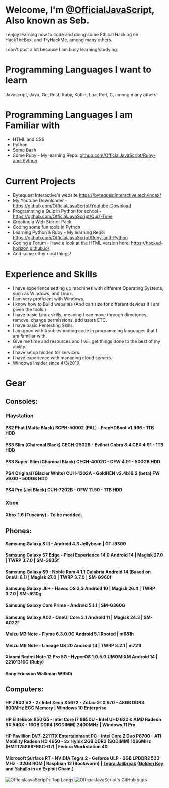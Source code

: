 # Welcome, I'm [@OfficialJavaScript](https://github.com/OfficialJavaScript), Also known as Seb.

I enjoy learning how to code and doing some Ethical Hacking on HackTheBox, and TryHackMe, among many others.

I don't post a lot because I am busy learning/studying. 

# Programming Languages I want to learn

Javascript, Java, Go, Rust, Ruby, Kotlin, Lua, Perl, C, among many others!

# Programming Languages I am Familiar with
* HTML and CSS 
* Python 
* Some Bash
* Some Ruby - My learning Repo: [github.com/OfficialJavaScript/Ruby-and-Python](https://github.com/OfficialJavaScript/Ruby-and-Python)

# Current Projects

* Bytequest Interactive's website https://bytequestinteractive.tech/index/
* My Youtube Downloader - https://github.com/OfficialJavaScript/Youtube-Download
* Programming a Quiz in Python for school - https://github.com/OfficialJavaScript/Quiz-Time
* Creating a Web Starter Pack
* Coding some fun tools in Python
* Learning Python & Ruby - My learning Repo: https://github.com/OfficialJavaScript/Ruby-and-Python
* Coding a Forum - Have a look at the HTML version here: https://hacked-horizon.github.io/
* And some other cool things!

# Experience and Skills

* I have experience setting up machines with different Operating Systems, such as Windows, and Linux.
* I am very proficient with Windows.
* I know how to Build websites (And can size for different devices if I am given the tools.)
* I have basic Linux skills, meaning I can move through directories, remove, change permissions, add users ETC.
* I have basic Pentesting Skills.
* I am good with troubleshooting code in programming languages that I am familiar with.
* Give me time and resources and I will get things done to the best of my ability.
* I have setup hidden tor services.
* I have experience with managing cloud servers.
* Windows Insider since 4/3/2019

# Gear

## Consoles:
### Playstation
#### PS2 Phat (Matte Black) SCPH-50002 (PAL) - FreeHDBoot v1.966 - 1TB HDD

#### PS3 Slim (Charcoal Black) CECH-2502B - Evilnat Cobra 8.4 CEX 4.91 - 1TB HDD
#### PS3 Super-Slim (Charcoal Black) CECH-4002C - OFW 4.91 - 500GB HDD

#### PS4 Original (Glacier White) CUH-1202A - GoldHEN v2.4b16.2 (beta) FW v9.00 - 500GB HDD
#### PS4 Pro (Jet Black) CUH-7202B - OFW 11.50 - 1TB HDD

### Xbox
#### Xbox 1.6 (Tuscany) - To be modded.


## Phones:
#### Samsung Galaxy S III - Android 4.3 Jellybean | GT-i9300
#### Samsung Galaxy S7 Edge - Pixel Experience 14.0 Android 14 | Magisk 27.0 | TWRP 3.7.0 | SM-G935f
#### Samsung Galaxy S9 - Noble Rom 4.1.1 Calabria Android 14 (Based on OneUI 6.1) | Magisk 27.0 | TWRP 3.7.0 | SM-G960f
#### Samsung Galaxy J6+ - Havoc OS 3.3 Android 10 | Magisk 26.4 | TWRP 3.7.0 | SM-J610g
#### Samsung Galaxy Core Prime - Android 5.1.1 | SM-G360G
#### Samsung Galaxy A02 - OneUI Core 3.1 Android 11 | Magisk 24.3 | SM-A022f

#### Meizu M3 Note - Flyme 6.3.0.0G Android 5.1 Rooted | m681h
#### Meizu M6 Note - Lineage OS 20 Android 13 | TWRP 3.2.1 | m721l

#### Xiaomi Redmi Note 12 Pro 5G - HyperOS 1.0.5.0.UMOMIXM Android 14 | 22101316G (Ruby)

#### Sony Ericsson Walkman W950i

## Computers:
#### HP Z600 V2 - 2x Intel Xeon X5672 - Zotac GTX 970 - 48GB DDR3 800MHz ECC Memory | Windows 10 Enterprise

#### HP EliteBook 850 G5 - Intel Core i7 8650U - Intel UHD 620 & AMD Radeon RX 540X  - 16GB DDR4 (SODIMM) 2400MHz | Windows 11 Pro

#### HP Pavillion DV7-2211TX Entertainment PC - Intel Core 2 Duo P8700 - ATI Mobility Radeon HD 4650 - 2x Hynix 2GB DDR3 (SODIMM) 1066MHz (HMT125S6BFR8C-G7) | Fedora Workstation 40

#### Microsoft Surface RT - NVIDIA Tegra 2 - Geforce ULP - 2GB LPDDR2 533 MHz - 32GB ROM | Raspbian 12 (Bookworm) | [Tegra Jailbreak](https://windows-rt-devices.gitbook.io/windows/tools/tegra-jailbreak-usb) ([Golden Key](https://github.com/lgibson02/GoldenKeysUSB) and [Yahallo](https://github.com/NekomimiRouter/yahallo) in an Exploit Chain.)

<!---
OfficialJavaScript/OfficialJavaScript is a ✨ special ✨ repository because its `README.md` (this file) appears on your GitHub profile.
You can click the Preview link to take a look at your changes.
--->

![OfficialJavaScript's Top Langs](https://github-readme-stats.vercel.app/api/top-langs/?username=OfficialJavaScript&size_weight=0.5&count_weight=0.5\&title_color=fff\&icon_color=79ff97\&text_color=9f9f9f\&bg_color=151515)
![OfficialJavaScript's GitHub stats](https://github-readme-stats.vercel.app/api/?username=OfficialJavaScript\&show_icons=true\&title_color=fff\&icon_color=79ff97\&text_color=9f9f9f\&bg_color=151515)
